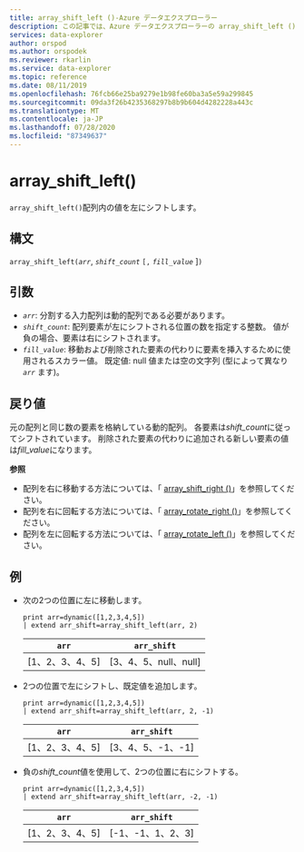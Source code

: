 ```yaml
---
title: array_shift_left ()-Azure データエクスプローラー
description: この記事では、Azure データエクスプローラーの array_shift_left () について説明します。
services: data-explorer
author: orspod
ms.author: orspodek
ms.reviewer: rkarlin
ms.service: data-explorer
ms.topic: reference
ms.date: 08/11/2019
ms.openlocfilehash: 76fcb66e25ba9279e1b98fe60ba3a5e59a299845
ms.sourcegitcommit: 09da3f26b4235368297b8b9b604d4282228a443c
ms.translationtype: MT
ms.contentlocale: ja-JP
ms.lasthandoff: 07/28/2020
ms.locfileid: "87349637"
---
```

# <a name="array_shift_left"></a>array_shift_left()

`array_shift_left()`配列内の値を左にシフトします。

## <a name="syntax"></a>構文

`array_shift_left(`*`arr`*, *`shift_count`* `[,` *`fill_value`* ]`)`

## <a name="arguments"></a>引数

* *`arr`*: 分割する入力配列は動的配列である必要があります。
* *`shift_count`*: 配列要素が左にシフトされる位置の数を指定する整数。 値が負の場合、要素は右にシフトされます。
* *`fill_value`*: 移動および削除された要素の代わりに要素を挿入するために使用されるスカラー値。 既定値: null 値または空の文字列 (型によって異なり *`arr`* ます)。

## <a name="returns"></a>戻り値

元の配列と同じ数の要素を格納している動的配列。 各要素は*shift_count*に従ってシフトされています。 削除された要素の代わりに追加される新しい要素の値は*fill_value*になります。

**参照**

* 配列を右に移動する方法については、「 [array_shift_right ()](array_shift_rightfunction.md)」を参照してください。
* 配列を右に回転する方法については、「 [array_rotate_right ()](array_rotate_rightfunction.md)」を参照してください。
* 配列を左に回転する方法については、「 [array_rotate_left ()](array_rotate_leftfunction.md)」を参照してください。

## <a name="examples"></a>例

* 次の2つの位置に左に移動します。

    <!-- csl: https://help.kusto.windows.net:443/Samples -->
    ```kusto
    print arr=dynamic([1,2,3,4,5]) 
    | extend arr_shift=array_shift_left(arr, 2)
    ```
    
    |`arr`|`arr_shift`|
    |---|---|
    |[1、2、3、4、5]|[3、4、5、null、null]|

* 2つの位置で左にシフトし、既定値を追加します。

    <!-- csl: https://help.kusto.windows.net:443/Samples -->
    ```kusto
    print arr=dynamic([1,2,3,4,5]) 
    | extend arr_shift=array_shift_left(arr, 2, -1)
    ```
    
    |`arr`|`arr_shift`|
    |---|---|
    |[1、2、3、4、5]|[3、4、5、-1、-1]|


* 負の*shift_count*値を使用して、2つの位置に右にシフトする。

    <!-- csl: https://help.kusto.windows.net:443/Samples -->
    ```kusto
    print arr=dynamic([1,2,3,4,5]) 
    | extend arr_shift=array_shift_left(arr, -2, -1)
    ```
    
    |`arr`|`arr_shift`|
    |---|---|
    |[1、2、3、4、5]|[-1、-1、1、2、3]|
